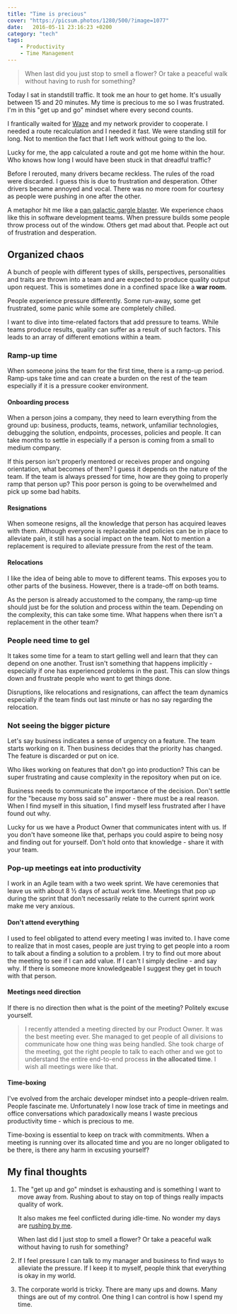 ```yaml
---
title: "Time is precious"
cover: "https://picsum.photos/1280/500/?image=1077"
date:   2016-05-11 23:16:23 +0200
category: "tech"
tags:
    - Productivity
    - Time Management
---
```


> When last did you just stop to smell a flower? Or take a peaceful walk
> without having to rush for something?

Today I sat in standstill traffic. It took me an hour to get home. It's usually
between 15 and 20 minutes. My time is precious to me so I was frustrated. I'm in
this "get up and go" mindset where every second counts.

I frantically waited for [Waze](https://www.waze.com/) and my network
provider to cooperate. I needed a route recalculation and I needed it fast.
We were standing still for long. Not to mention the fact that I left work
without going to the loo.

Lucky for me, the app calculated a route and got me home within the hour. Who
knows how long I would have been stuck in that dreadful traffic?

Before I rerouted, many drivers became reckless. The rules of the road were
discarded. I guess this is due to frustration and desperation. Other drivers
became annoyed and vocal.
There was no more room for courtesy as people were pushing in one after
the other.

A metaphor hit me like a [pan galactic gargle blaster](http://hitchhikers.wikia.com/wiki/Pan_Galactic_Gargle_Blaster).
We experience chaos like this in software development teams. When pressure
builds some people throw process out of the window. Others get mad about that.
People act out of frustration and desperation.

## Organized chaos

A bunch of people with different types of skills, perspectives, personalities
and traits are thrown into a team and are expected to produce quality output
upon request. This is sometimes done in a confined space like a **war room**.

People experience pressure differently. Some run-away, some get frustrated,
some panic while some are completely chilled.

I want to dive into time-related factors that add pressure to teams.
While teams produce results, quality can suffer as a result of such factors.
This leads to an array of different emotions within a team.

### Ramp-up time

When someone joins the team for the first time, there is a ramp-up period.
Ramp-ups take time and can create a burden on the rest of the team especially
if it is a pressure cooker environment.

#### Onboarding process

When a person joins a company, they need to learn everything from the ground
up: business, products, teams, network, unfamiliar technologies,
debugging the solution, endpoints, processes, policies and people. It can take
months to settle in especially if a person is coming from a small to medium
company.

If this person isn't properly mentored or receives proper and ongoing
orientation, what becomes of them? I guess it depends on the nature of the team.
If the team is always pressed for time, how are they going to properly ramp
that person up? This poor person is going to be overwhelmed and pick up some
bad habits.

#### Resignations

When someone resigns, all the knowledge that person has acquired leaves with them.
Although everyone is replaceable and policies can be in place to alleviate pain,
it still has a social impact on the team. Not to mention a replacement is required
to alleviate pressure from the rest of the team.

#### Relocations

I like the idea of being able to move to different teams. This exposes you to
other parts of the business. However, there is a trade-off on both teams.

As the person is already accustomed to the company, the ramp-up time should
just be for the solution and process within the team. Depending on the
complexity, this can take some time. What happens when there isn't a replacement
in the other team?

### People need time to gel

It takes some time for a team to start gelling well and learn that they can
depend on one another. Trust isn't something that happens implicitly -
especially if one has experienced problems in the past. This can slow things
down and frustrate people who want to get things done.

Disruptions, like relocations and resignations, can affect the team dynamics
especially if the team finds out last minute or has no say regarding the
relocation.

### Not seeing the bigger picture

Let's say business indicates a sense of urgency on a feature. The team starts
working on it. Then business decides that the priority has changed.
The feature is discarded or put on ice.

Who likes working on features that don't go into production? This can be super
frustrating and cause complexity in the repository when put on ice.

Business needs to communicate the importance of the decision. Don't settle for the
"because my boss said so" answer - there must be a real reason. When I find myself in
this situation, I find myself less frustrated after I have found out why.

Lucky for us we have a Product Owner that communicates intent with us.
If you don't have someone like that, perhaps you could aspire to being nosy
and finding out for yourself. Don't hold onto that knowledge - share it with
your team.

### Pop-up meetings eat into productivity

I work in an Agile team with a two week sprint. We have ceremonies that leave us
with about 8 ½ days of actual work time. Meetings that pop up during the sprint that
don't necessarily relate to the current sprint work make me very anxious.

#### Don't attend everything

I used to feel obligated to attend every meeting I was invited to. I have come to
realize that in most cases, people are just trying to get people into a room to
talk about a finding a solution to a problem. I try to find out more about the meeting
to see if I can add value. If I can't I simply decline - and say why.
If there is someone more knowledgeable I suggest they get in touch with that person.

#### Meetings need direction

If there is no direction then what is the point of the meeting? Politely
excuse yourself.

> I recently attended a meeting directed by our Product Owner. It was the
> best meeting ever. She managed to get people of all divisions to
> communicate how one thing was being handled. She took charge of the meeting, got
> the right people to talk to each other and we got to understand the entire
> end-to-end process **in the allocated time**. I wish all meetings were like that.

#### Time-boxing

I've evolved from the archaic developer mindset into a people-driven realm.
People fascinate me. Unfortunately I now lose track of time in meetings and
office conversations which paradoxically means I waste precious productivity
time - which is precious to me.

Time-boxing is essential to keep on track with commitments. When a meeting is
running over its allocated time and you are no longer obligated to be there, is there
any harm in excusing yourself?

## My final thoughts

1.  The "get up and go" mindset is exhausting and is something I want to move away
    from. Rushing about to stay on top of things really impacts quality of work.

    It also makes me feel conflicted during idle-time. No wonder
    my days are [rushing by me](/blog/days-that-rush-away).

    When last did I just stop to smell a flower? Or take a peaceful walk without
    having to rush for something?

2.  If I feel pressure I can talk to my manager and business to find ways to
    alleviate the pressure. If I keep it to myself, people think that everything is
    okay in my world.

3.  The corporate world is tricky. There are many ups and downs. Many things are out
    of my control. One thing I can control is how I spend my time.
